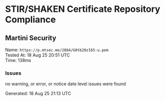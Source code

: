 # STIR/SHAKEN Certificate Repository Compliance

## Martini Security

Name: `https://p.mtsec.me/2884/G0tb20zI65-u.pem`\
Tested At: 18 Aug 25 20:51 UTC\
Time: 138ms

### Issues

no warning, or error, or notice date level issues were found

Generated: 18 Aug 25 21:13 UTC